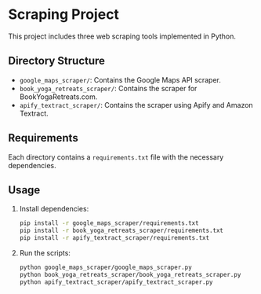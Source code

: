 
# Scraping Project

This project includes three web scraping tools implemented in Python.

## Directory Structure

- `google_maps_scraper/`: Contains the Google Maps API scraper.
- `book_yoga_retreats_scraper/`: Contains the scraper for BookYogaRetreats.com.
- `apify_textract_scraper/`: Contains the scraper using Apify and Amazon Textract.

## Requirements

Each directory contains a `requirements.txt` file with the necessary dependencies.

## Usage

1. Install dependencies:

   ```bash
   pip install -r google_maps_scraper/requirements.txt
   pip install -r book_yoga_retreats_scraper/requirements.txt
   pip install -r apify_textract_scraper/requirements.txt
   ```

2. Run the scripts:

   ```bash
   python google_maps_scraper/google_maps_scraper.py
   python book_yoga_retreats_scraper/book_yoga_retreats_scraper.py
   python apify_textract_scraper/apify_textract_scraper.py
   ```
